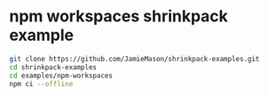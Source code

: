 # npm workspaces shrinkpack example

```bash
git clone https://github.com/JamieMason/shrinkpack-examples.git
cd shrinkpack-examples
cd examples/npm-workspaces
npm ci --offline
```
